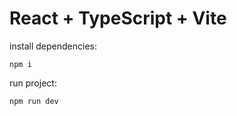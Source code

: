 # React + TypeScript + Vite

install dependencies:

```
npm i
```

run project:

```
npm run dev
```
